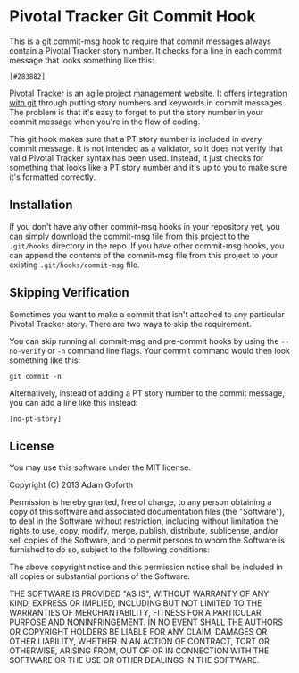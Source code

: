 Pivotal Tracker Git Commit Hook
===============================
This is a git commit-msg hook to require that commit messages always contain a Pivotal Tracker story number.  It checks for a line in each commit message that looks something like this:

```
[#283882]
```

[Pivotal Tracker](https://www.pivotaltracker.com/) is an agile project management website.  It offers [integration with git](https://www.pivotaltracker.com/help/api#scm_post_commit) through putting story numbers and keywords in commit messages.  The problem is that it's easy to forget to put the story number in your commit message when you're in the flow of coding.

This git hook makes sure that a PT story number is included in every commit message.  It is not intended as a validator, so it does not verify that valid Pivotal Tracker syntax has been used.  Instead, it just checks for something that looks like a PT story number and it's up to you to make sure it's formatted correctly.

Installation
------------
If you don't have any other commit-msg hooks in your repository yet, you can simply download the commit-msg file from this project to the `.git/hooks` directory in the repo.  If you have other commit-msg hooks, you can append the contents of the commit-msg file from this project to your existing `.git/hooks/commit-msg` file.


Skipping Verification
---------------------
Sometimes you want to make a commit that isn't attached to any particular Pivotal Tracker story.  There are two ways to skip the requirement.

You can skip running all commit-msg and pre-commit hooks by using the `--no-verify` or `-n` command line flags.  Your commit command would then look something like this:

```
git commit -n
```

Alternatively, instead of adding a PT story number to the commit message, you can add a line like this instead:

```
[no-pt-story]
```

License
-------
You may use this software under the MIT license.

Copyright (C) 2013 Adam Goforth

Permission is hereby granted, free of charge, to any person obtaining a copy of this software and associated documentation files (the "Software"), to deal in the Software without restriction, including without limitation the rights to use, copy, modify, merge, publish, distribute, sublicense, and/or sell copies of the Software, and to permit persons to whom the Software is furnished to do so, subject to the following conditions:

The above copyright notice and this permission notice shall be included in all copies or substantial portions of the Software.

THE SOFTWARE IS PROVIDED "AS IS", WITHOUT WARRANTY OF ANY KIND, EXPRESS OR IMPLIED, INCLUDING BUT NOT LIMITED TO THE WARRANTIES OF MERCHANTABILITY, FITNESS FOR A PARTICULAR PURPOSE AND NONINFRINGEMENT. IN NO EVENT SHALL THE AUTHORS OR COPYRIGHT HOLDERS BE LIABLE FOR ANY CLAIM, DAMAGES OR OTHER LIABILITY, WHETHER IN AN ACTION OF CONTRACT, TORT OR OTHERWISE, ARISING FROM, OUT OF OR IN CONNECTION WITH THE SOFTWARE OR THE USE OR OTHER DEALINGS IN THE SOFTWARE.
